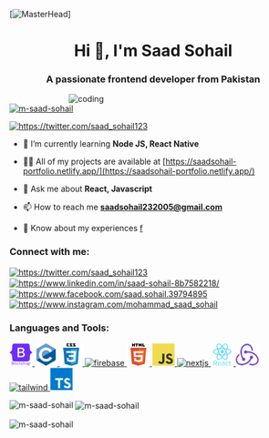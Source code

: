 [![MasterHead](https://cdn.dribbble.com/users/926537/screenshots/4502924/python-2.gif)]
<h1 align="center">Hi 👋, I'm Saad Sohail</h1>
<h3 align="center">A passionate frontend developer from Pakistan</h3>
<img align="right" alt="coding" width="400" src="https://cdn.dribbble.com/users/1162077/screenshots/3848914/programmer.gif"/>
<p align="left"> <a href="https://github.com/ryo-ma/github-profile-trophy"><img src="https://github-profile-trophy.vercel.app/?username=m-saad-sohail" alt="m-saad-sohail" /></a> </p>

<p align="left"> <a href="https://twitter.com/https://twitter.com/saad_sohail123" target="blank"><img src="https://img.shields.io/twitter/follow/https://twitter.com/saad_sohail123?logo=twitter&style=for-the-badge" alt="https://twitter.com/saad_sohail123" /></a> </p>

- 🌱 I’m currently learning **Node JS, React Native**

- 👨‍💻 All of my projects are available at [https://saadsohail-portfolio.netlify.app/](https://saadsohail-portfolio.netlify.app/)

- 💬 Ask me about **React, Javascript**

- 📫 How to reach me **saadsohail232005@gmail.com**

- 📄 Know about my experiences [f](f)

<h3 align="left">Connect with me:</h3>
<p align="left">
<a href="https://twitter.com/https://twitter.com/saad_sohail123" target="blank"><img align="center" src="https://raw.githubusercontent.com/rahuldkjain/github-profile-readme-generator/master/src/images/icons/Social/twitter.svg" alt="https://twitter.com/saad_sohail123" height="30" width="40" /></a>
<a href="https://linkedin.com/in/https://www.linkedin.com/in/saad-sohail-8b7582218/" target="blank"><img align="center" src="https://raw.githubusercontent.com/rahuldkjain/github-profile-readme-generator/master/src/images/icons/Social/linked-in-alt.svg" alt="https://www.linkedin.com/in/saad-sohail-8b7582218/" height="30" width="40" /></a>
<a href="https://fb.com/https://www.facebook.com/saad.sohail.39794895" target="blank"><img align="center" src="https://raw.githubusercontent.com/rahuldkjain/github-profile-readme-generator/master/src/images/icons/Social/facebook.svg" alt="https://www.facebook.com/saad.sohail.39794895" height="30" width="40" /></a>
<a href="https://instagram.com/https://www.instagram.com/mohammad_saad_sohail" target="blank"><img align="center" src="https://raw.githubusercontent.com/rahuldkjain/github-profile-readme-generator/master/src/images/icons/Social/instagram.svg" alt="https://www.instagram.com/mohammad_saad_sohail" height="30" width="40" /></a>
</p>

<h3 align="left">Languages and Tools:</h3>
<p align="left"> <a href="https://getbootstrap.com" target="_blank" rel="noreferrer"> <img src="https://raw.githubusercontent.com/devicons/devicon/master/icons/bootstrap/bootstrap-plain-wordmark.svg" alt="bootstrap" width="40" height="40"/> </a> <a href="https://www.cprogramming.com/" target="_blank" rel="noreferrer"> <img src="https://raw.githubusercontent.com/devicons/devicon/master/icons/c/c-original.svg" alt="c" width="40" height="40"/> </a> <a href="https://www.w3schools.com/css/" target="_blank" rel="noreferrer"> <img src="https://raw.githubusercontent.com/devicons/devicon/master/icons/css3/css3-original-wordmark.svg" alt="css3" width="40" height="40"/> </a> <a href="https://firebase.google.com/" target="_blank" rel="noreferrer"> <img src="https://www.vectorlogo.zone/logos/firebase/firebase-icon.svg" alt="firebase" width="40" height="40"/> </a> <a href="https://www.w3.org/html/" target="_blank" rel="noreferrer"> <img src="https://raw.githubusercontent.com/devicons/devicon/master/icons/html5/html5-original-wordmark.svg" alt="html5" width="40" height="40"/> </a> <a href="https://developer.mozilla.org/en-US/docs/Web/JavaScript" target="_blank" rel="noreferrer"> <img src="https://raw.githubusercontent.com/devicons/devicon/master/icons/javascript/javascript-original.svg" alt="javascript" width="40" height="40"/> </a> <a href="https://nextjs.org/" target="_blank" rel="noreferrer"> <img src="https://cdn.worldvectorlogo.com/logos/nextjs-2.svg" alt="nextjs" width="40" height="40"/> </a> <a href="https://reactjs.org/" target="_blank" rel="noreferrer"> <img src="https://raw.githubusercontent.com/devicons/devicon/master/icons/react/react-original-wordmark.svg" alt="react" width="40" height="40"/> </a> <a href="https://redux.js.org" target="_blank" rel="noreferrer"> <img src="https://raw.githubusercontent.com/devicons/devicon/master/icons/redux/redux-original.svg" alt="redux" width="40" height="40"/> </a> <a href="https://tailwindcss.com/" target="_blank" rel="noreferrer"> <img src="https://www.vectorlogo.zone/logos/tailwindcss/tailwindcss-icon.svg" alt="tailwind" width="40" height="40"/> </a> <a href="https://www.typescriptlang.org/" target="_blank" rel="noreferrer"> <img src="https://raw.githubusercontent.com/devicons/devicon/master/icons/typescript/typescript-original.svg" alt="typescript" width="40" height="40"/> </a> </p>

<p><img align="left" src="https://github-readme-stats.vercel.app/api/top-langs?username=m-saad-sohail&show_icons=true&locale=en&layout=compact" alt="m-saad-sohail" /></p>

<p>&nbsp;<img align="center" src="https://github-readme-stats.vercel.app/api?username=m-saad-sohail&show_icons=true&locale=en" alt="m-saad-sohail" /></p>

<p><img align="center" src="https://github-readme-streak-stats.herokuapp.com/?user=m-saad-sohail&" alt="m-saad-sohail" /></p>
